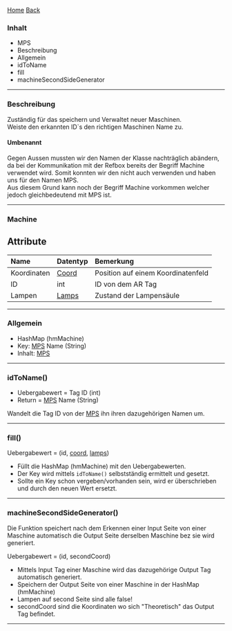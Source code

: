 [Home](home) [Back](WikiSolidus)

### Inhalt ###
 - MPS
- Beschreibung
- Allgemein
- idToName
- fill
- machineSecondSideGenerator


----------

### Beschreibung ###

Zuständig für das speichern und Verwaltet neuer Maschinen.   
Weiste den erkannten ID`s den richtigen Maschinen Name zu. 

#### Umbenannt
Gegen Aussen mussten wir den Namen der Klasse nachträglich abändern, da bei der Kommunikation mit der Refbox bereits der Begriff Machine verwendet wird.
Somit konnten wir den nicht auch verwenden und haben uns für den Namen MPS.  
Aus diesem Grund kann noch der Begriff Machine vorkommen welcher jedoch gleichbedeutend mit MPS ist. 

----------
### Machine ###

Attribute
----------

| Name| Datentyp| Bemerkung| 
| :------- | --- | :---- |
| Koordinaten| [Coord](Coord)| Position auf einem Koordinatenfeld|
|ID| int| ID von dem AR Tag|
| Lampen| [Lamps](ColorDetection)| Zustand der Lampensäule|

----------

### Allgemein ###

 - HashMap (hmMachine)
- Key: [MPS](Machine) Name (String)
- Inhalt: [MPS](Machine)


----------

### idToName() ###

- Uebergabewert = Tag ID (int)
- Return = [MPS](Machine) Name (String)

Wandelt die Tag ID von der [MPS](Machine) ihn ihren dazugehörigen Namen um.


----------
### fill() ###

Uebergabewert = (id, [coord](Coord), [lamps](ColorDetection))

- Füllt die HashMap (hmMachine) mit den Uebergabewerten.
- Der Key wird mittels `idToName()`  selbstständig ermittelt und gesetzt.
- Sollte ein Key schon vergeben/vorhanden sein, wird er überschrieben und durch den neuen Wert ersetzt. 


----------

### machineSecondSideGenerator() ###

Die Funktion speichert nach dem Erkennen einer Input Seite von einer Maschine automatisch die Output Seite derselben Maschine bez sie wird generiert.

Uebergabewert = (id, secondCoord)

- Mittels Input Tag einer Maschine wird das dazugehörige Output Tag automatisch generiert.
- Speichern der Output Seite von einer Maschine in der HashMap (hmMachine)
- Lampen auf second Seite sind alle false!
- secondCoord sind die Koordinaten wo sich "Theoretisch" das Output Tag befindet.

----------